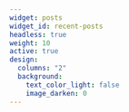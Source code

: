 ```yaml
---
widget: posts
widget_id: recent-posts
headless: true
weight: 10
active: true
design:
  columns: "2"
  background:
    text_color_light: false
    image_darken: 0
---
```

